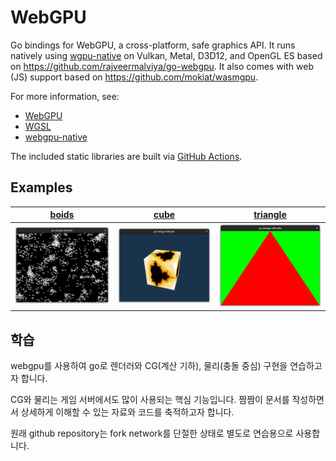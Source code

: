 # WebGPU

Go bindings for WebGPU, a cross-platform, safe graphics API. It runs natively using [wgpu-native](https://github.com/gfx-rs/wgpu-native) on Vulkan, Metal, D3D12, and OpenGL ES based on https://github.com/rajveermalviya/go-webgpu. It also comes with web (JS) support based on https://github.com/mokiat/wasmgpu.

For more information, see:

- [WebGPU](https://gpuweb.github.io/gpuweb/)
- [WGSL](https://gpuweb.github.io/gpuweb/wgsl/)
- [webgpu-native](https://github.com/webgpu-native/webgpu-headers)

The included static libraries are built via [GitHub Actions](.github/workflows/build-wgpu.yml).

## Examples

|[boids][b]|[cube][c]|[triangle][t]|
:-:|:-:|:-:
| [![b-i]][b] | [![c-i]][c] | [![t-i]][t] |

[b-i]: https://raw.githubusercontent.com/rajveermalviya/go-webgpu/main/tests/boids/image-msaa.png
[b]: examples/boids
[c-i]: https://raw.githubusercontent.com/rajveermalviya/go-webgpu/main/tests/cube/image-msaa.png
[c]: examples/cube
[t-i]: https://raw.githubusercontent.com/rajveermalviya/go-webgpu/main/tests/triangle/image-msaa.png
[t]: examples/triangle


## 학습 

webgpu를 사용하여 go로 렌더러와 CG(계산 기하), 물리(충돌 중심) 구현을 연습하고자 합니다. 

CG와 물리는 게임 서버에서도 많이 사용되는 핵심 기능입니다. 짬짬이 문서를 작성하면서 상세하게 
이해할 수 있는 자료와 코드를 축적하고자 합니다. 

원래 github repository는 fork network를 단절한 상태로 별도로 연습용으로 사용합니다. 

